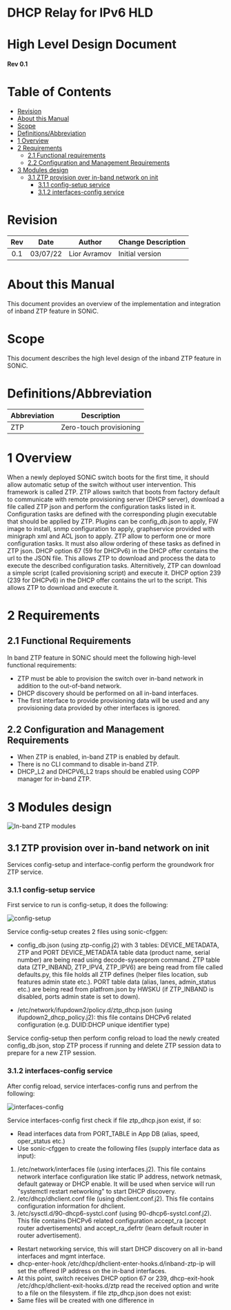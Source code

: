# DHCP Relay for IPv6 HLD

# High Level Design Document

#### Rev 0.1

# Table of Contents
- [Revision](#revision)
- [About this Manual](#about-this-manual)
- [Scope](#scope)
- [Definitions/Abbreviation](#definitionsabbreviation)
- [1 Overview](#1-overview)
- [2 Requirements](#2-requirements)
  - [2.1 Functional requirements](#21-functional-requirements)
  - [2.2 Configuration and Management Requirements](#22-configuration-and-management-requirements)
- [3 Modules design](#3-modules-design)
  - [3.1 ZTP provision over in-band network on init](#31-ZTP-provision-over-in-band-network-on-init)
    - [3.1.1 config-setup service](#311-config-setup-service)
    - [3.1.2 interfaces-config service](#312-interfaces-config-service)

# Revision
| Rev | Date     | Author          | Change Description                 |
|:---:|:--------:|:---------------:|------------------------------------|
| 0.1 | 03/07/22 | Lior Avramov    | Initial version                    |

# About this Manual
This document provides an overview of the implementation and integration of inband ZTP feature in SONiC.

# Scope
This document describes the high level design of the inband ZTP feature in SONiC.

# Definitions/Abbreviation
| Abbreviation  | Description                               |
|---------------|-------------------------------------------|
| ZTP           | Zero-touch provisioning                   |


# 1 Overview
When a newly deployed SONiC switch boots for the first time, it should allow automatic setup of the switch without user intervention. This framework is called ZTP.
ZTP allows switch that boots from factory default to communicate with remote provisioning server (DHCP server), download a file called ZTP json and perform the configuration tasks listed in it. Configuration tasks are defined with the corresponding plugin executable that should be applied by ZTP. Plugins can be config_db.json to apply, FW image to install, snmp configuration to apply, graphservice provided with minigraph xml and ACL json to apply. ZTP allow to perform one or more configuration tasks. It must also allow ordering of these tasks as defined in ZTP json. DHCP option 67 (59 for DHCPv6) in the DHCP offer contains the url to the JSON file. This allows ZTP to download and process the data to execute the described configuration tasks.
Alternitively, ZTP can download a simple script (called provisioning script) and execute it. DHCP option 239 (239 for DHCPv6) in the DHCP offer contains the url to the script. This allows ZTP to download and execute it.

# 2 Requirements

## 2.1 Functional Requirements
In band ZTP feature in SONiC should meet the following high-level functional requirements:
- ZTP must be able to provision the switch over in-band network in addition to the out-of-band network.
- DHCP discovery should be performed on all in-band interfaces.
- The first interface to provide provisioning data will be used and any provisioning data provided by other interfaces is ignored.


## 2.2 Configuration and Management Requirements
- When ZTP is enabled, in-band ZTP is enabled by default.
- There is no CLI command to disable in-band ZTP.
- DHCP_L2 and DHCPV6_L2 traps should be enabled using COPP manager for in-band ZTP.

# 3 Modules design

![In-band ZTP modules](images/inband-ztp-modules.png)

## 3.1 ZTP provision over in-band network on init
Services config-setup and interface-config perform the groundwork fror ZTP service. 

### 3.1.1 config-setup service
First service to run is config-setup, it does the following:

![config-setup](images/config-setup.png)

Service config-setup creates 2 files using sonic-cfggen:
- config_db.json (using ztp-config.j2) with 3 tables: DEVICE_METADATA, ZTP and PORT
DEVICE_METADATA table data (product name, serial number) are being read using decode-syseeprom command.
ZTP table data (ZTP_INBAND, ZTP_IPV4, ZTP_IPV6) are being read from file called defaults.py, this file holds all ZTP defines (helper files location, sub features admin state etc.).
PORT table data (alias, lanes, admin_status etc.) are being read from platfrom.json by HWSKU (if ZTP_INBAND is disabled, ports admin state is set to down).

- /etc/network/ifupdown2/policy.d/ztp_dhcp.json (using ifupdown2_dhcp_policy.j2): this file contains DHCPv6 related configuration (e.g. DUID:DHCP unique identifier type) 

Service config-setup then perform config reload to load the newly created config_db.json, stop ZTP process if running and delete ZTP session data to prepare for a new ZTP session.

### 3.1.2 interfaces-config service
After config reload, service interfaces-config runs and perfrom the following:

![interfaces-config](images/interfaces-config.png)

Service interfaces-config first check if file ztp_dhcp.json exist, if so:
- Read interfaces data from PORT_TABLE in App DB (alias, speed, oper_status etc.)
- Use sonic-cfggen to create the following files (supply interface data as input):
1. /etc/network/interfaces file (using interfaces.j2). This file contains network interface configuration like static IP address, network netmask, default gateway or DHCP enable. It will be used when service will run "systemctl restart networking" to start DHCP discovery.
2. /etc/dhcp/dhclient.conf file (using dhclient.conf.j2). This file contains configuration information for dhclient. 
3. /etc/sysctl.d/90-dhcp6-systcl.conf (using 90-dhcp6-systcl.conf.j2). This file contains DHCPv6 related configuration accept_ra (accept router advertisements) and accept_ra_defrtr (learn default router in router advertisement).
- Restart networking service, this will start DHCP discovery on all in-band interfaces and mgmt interface.
- dhcp-enter-hook /etc/dhcp/dhclient-enter-hooks.d/inband-ztp-ip will set the offered IP address on the in-band interfaces.
- At this point, switch receives DHCP option 67 or 239, dhcp-exit-hook /etc/dhcp/dhclient-exit-hooks.d/ztp read the received option and write to a file on the filesystem.
if file ztp_dhcp.json does not exist:
- Same files will be created with one difference in 















